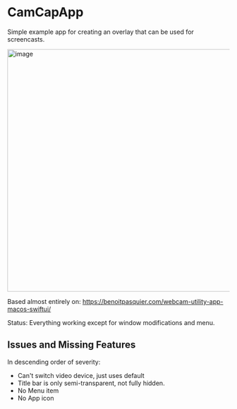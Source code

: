 # CamCapApp

Simple example app for creating an overlay that can be used for screencasts.

<img width="550" alt="image" src="https://github.com/sordina/camoverlay/assets/92299/903fc091-57c3-498d-8015-a8b0e8f0f0e0">

Based almost entirely on: https://benoitpasquier.com/webcam-utility-app-macos-swiftui/

Status: Everything working except for window modifications and menu.

## Issues and Missing Features

In descending order of severity:

* Can't switch video device, just uses default
* Title bar is only semi-transparent, not fully hidden.
* No Menu item
* No App icon
